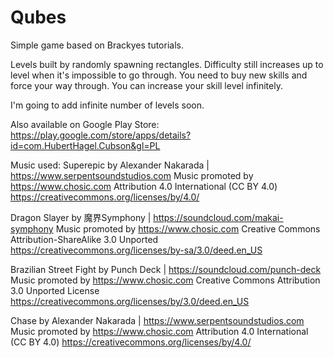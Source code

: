 # Qubes

Simple game based on Brackyes tutorials.

Levels built by randomly spawning rectangles. Difficulty still increases up to level when it's impossible to go through.
You need to buy new skills and force your way through.
You can increase your skill level infinitely.

I'm going to add infinite number of levels soon.


Also available on Google Play Store: https://play.google.com/store/apps/details?id=com.HubertHagel.Cubson&gl=PL

Music used:
Superepic by Alexander Nakarada | https://www.serpentsoundstudios.com
Music promoted by https://www.chosic.com
Attribution 4.0 International (CC BY 4.0)
https://creativecommons.org/licenses/by/4.0/

Dragon Slayer by 魔界Symphony | https://soundcloud.com/makai-symphony
Music promoted by https://www.chosic.com
Creative Commons Attribution-ShareAlike 3.0 Unported
https://creativecommons.org/licenses/by-sa/3.0/deed.en_US

Brazilian Street Fight by Punch Deck | https://soundcloud.com/punch-deck
Music promoted by https://www.chosic.com
Creative Commons Attribution 3.0 Unported License
https://creativecommons.org/licenses/by/3.0/deed.en_US

Chase by Alexander Nakarada | https://www.serpentsoundstudios.com
Music promoted by https://www.chosic.com
Attribution 4.0 International (CC BY 4.0)
https://creativecommons.org/licenses/by/4.0/
